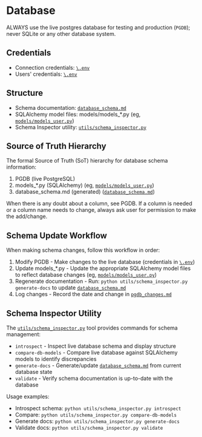 # Database
ALWAYS use the live postgres database for testing and production (`PGDB`); never SQLite or any other database system.

## Credentials
- Connection credentials: [`\.env`](.env:1)
- Users' credentials: [`\.env`](.env:1)

## Structure
- Schema documentation: [`database_schema.md`](.roo/docs/database_schema.md:1)
- SQLAlchemy model files: models/models_*.py (eg, [`models/models_user.py`](models/models_user.py:1))
- Schema Inspector utility: [`utils/schema_inspector.py`](utils/schema_inspector.py:1)

## Source of Truth Hierarchy
The formal Source of Truth (SoT) hierarchy for database schema information:
1) PGDB (live PostgreSQL)
2) models_*.py (SQLAlchemy) (eg, [`models/models_user.py`](models/models_user.py:1))
3) database_schema.md (generated) ([`database_schema.md`](.roo/docs/database_schema.md:1))

When there is any doubt about a column, see PGDB. If a column is needed or a column name needs to change, always ask user for permission to make the add/change.

## Schema Update Workflow
When making schema changes, follow this workflow in order:
1) Modify PGDB - Make changes to the live database (credentials in [`\.env`](.env:1))
2) Update models_*.py - Update the appropriate SQLAlchemy model files to reflect database changes (eg, [`models/models_user.py`](models/models_user.py:1))
3) Regenerate documentation - Run: `python utils/schema_inspector.py generate-docs` to update [`database_schema.md`](.roo/docs/database_schema.md:1)
4) Log changes - Record the date and change in [`pgdb_changes.md`](.roo/docs/pgdb_changes.md:1)

## Schema Inspector Utility
The [`utils/schema_inspector.py`](utils/schema_inspector.py:1) tool provides commands for schema management:
- `introspect` - Inspect live database schema and display structure
- `compare-db-models` - Compare live database against SQLAlchemy models to identify discrepancies
- `generate-docs` - Generate/update [`database_schema.md`](.roo/docs/database_schema.md:1) from current database state
- `validate` - Verify schema documentation is up-to-date with the database

Usage examples:
- Introspect schema: `python utils/schema_inspector.py introspect`
- Compare: `python utils/schema_inspector.py compare-db-models`
- Generate docs: `python utils/schema_inspector.py generate-docs`
- Validate docs: `python utils/schema_inspector.py validate`
